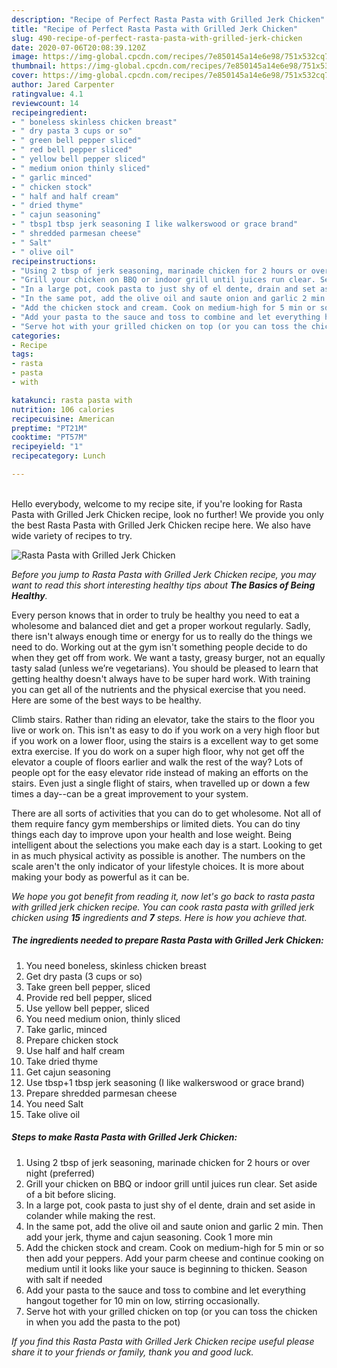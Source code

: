 ```yaml
---
description: "Recipe of Perfect Rasta Pasta with Grilled Jerk Chicken"
title: "Recipe of Perfect Rasta Pasta with Grilled Jerk Chicken"
slug: 490-recipe-of-perfect-rasta-pasta-with-grilled-jerk-chicken
date: 2020-07-06T20:08:39.120Z
image: https://img-global.cpcdn.com/recipes/7e850145a14e6e98/751x532cq70/rasta-pasta-with-grilled-jerk-chicken-recipe-main-photo.jpg
thumbnail: https://img-global.cpcdn.com/recipes/7e850145a14e6e98/751x532cq70/rasta-pasta-with-grilled-jerk-chicken-recipe-main-photo.jpg
cover: https://img-global.cpcdn.com/recipes/7e850145a14e6e98/751x532cq70/rasta-pasta-with-grilled-jerk-chicken-recipe-main-photo.jpg
author: Jared Carpenter
ratingvalue: 4.1
reviewcount: 14
recipeingredient:
- " boneless skinless chicken breast"
- " dry pasta 3 cups or so"
- " green bell pepper sliced"
- " red bell pepper sliced"
- " yellow bell pepper sliced"
- " medium onion thinly sliced"
- " garlic minced"
- " chicken stock"
- " half and half cream"
- " dried thyme"
- " cajun seasoning"
- " tbsp1 tbsp jerk seasoning I like walkerswood or grace brand"
- " shredded parmesan cheese"
- " Salt"
- " olive oil"
recipeinstructions:
- "Using 2 tbsp of jerk seasoning, marinade chicken for 2 hours or over night (preferred)"
- "Grill your chicken on BBQ or indoor grill until juices run clear. Set aside of a bit before slicing."
- "In a large pot, cook pasta to just shy of el dente, drain and set aside in colander while making the rest."
- "In the same pot, add the olive oil and saute onion and garlic 2 min. Then add your jerk, thyme and cajun seasoning. Cook 1 more min"
- "Add the chicken stock and cream. Cook on medium-high for 5 min or so then add your peppers. Add your parm cheese and continue cooking on medium until it looks like your sauce is beginning to thicken. Season with salt if needed"
- "Add your pasta to the sauce and toss to combine and let everything hangout together for 10 min on low, stirring occasionally."
- "Serve hot with your grilled chicken on top (or you can toss the chicken in when you add the pasta to the pot)"
categories:
- Recipe
tags:
- rasta
- pasta
- with

katakunci: rasta pasta with 
nutrition: 106 calories
recipecuisine: American
preptime: "PT21M"
cooktime: "PT57M"
recipeyield: "1"
recipecategory: Lunch

---
```

<br>
Hello everybody, welcome to my recipe site, if you're looking for Rasta Pasta with Grilled Jerk Chicken recipe, look no further! We provide you only the best Rasta Pasta with Grilled Jerk Chicken recipe here. We also have wide variety of recipes to try.
<br>


![Rasta Pasta with Grilled Jerk Chicken](https://img-global.cpcdn.com/recipes/7e850145a14e6e98/751x532cq70/rasta-pasta-with-grilled-jerk-chicken-recipe-main-photo.jpg)

<i>Before you jump to Rasta Pasta with Grilled Jerk Chicken recipe, you may want to read this short interesting healthy tips about <strong>The Basics of Being Healthy</strong>.</i>

Every person knows that in order to truly be healthy you need to eat a wholesome and balanced diet and get a proper workout regularly. Sadly, there isn't always enough time or energy for us to really do the things we need to do. Working out at the gym isn't something people decide to do when they get off from work. We want a tasty, greasy burger, not an equally tasty salad (unless we’re vegetarians). You should be pleased to learn that getting healthy doesn't always have to be super hard work. With training you can get all of the nutrients and the physical exercise that you need. Here are some of the best ways to be healthy.

Climb stairs. Rather than riding an elevator, take the stairs to the floor you live or work on. This isn't as easy to do if you work on a very high floor but if you work on a lower floor, using the stairs is a excellent way to get some extra exercise. If you do work on a super high floor, why not get off the elevator a couple of floors earlier and walk the rest of the way? Lots of people opt for the easy elevator ride instead of making an efforts on the stairs. Even just a single flight of stairs, when travelled up or down a few times a day--can be a great improvement to your system. 

There are all sorts of activities that you can do to get wholesome. Not all of them require fancy gym memberships or limited diets. You can do tiny things each day to improve upon your health and lose weight. Being intelligent about the selections you make each day is a start. Looking to get in as much physical activity as possible is another. The numbers on the scale aren't the only indicator of your lifestyle choices. It is more about making your body as powerful as it can be. 


<i>We hope you got benefit from reading it, now let's go back to rasta pasta with grilled jerk chicken recipe. You can cook rasta pasta with grilled jerk chicken using <strong>15</strong> ingredients and <strong>7</strong> steps. Here is how you achieve that.
</i>

##### The ingredients needed to prepare Rasta Pasta with Grilled Jerk Chicken:

1. You need  boneless, skinless chicken breast
1. Get  dry pasta (3 cups or so)
1. Take  green bell pepper, sliced
1. Provide  red bell pepper, sliced
1. Use  yellow bell pepper, sliced
1. You need  medium onion, thinly sliced
1. Take  garlic, minced
1. Prepare  chicken stock
1. Use  half and half cream
1. Take  dried thyme
1. Get  cajun seasoning
1. Use  tbsp+1 tbsp jerk seasoning (I like walkerswood or grace brand)
1. Prepare  shredded parmesan cheese
1. You need  Salt
1. Take  olive oil


##### Steps to make Rasta Pasta with Grilled Jerk Chicken:

1. Using 2 tbsp of jerk seasoning, marinade chicken for 2 hours or over night (preferred)
1. Grill your chicken on BBQ or indoor grill until juices run clear. Set aside of a bit before slicing.
1. In a large pot, cook pasta to just shy of el dente, drain and set aside in colander while making the rest.
1. In the same pot, add the olive oil and saute onion and garlic 2 min. Then add your jerk, thyme and cajun seasoning. Cook 1 more min
1. Add the chicken stock and cream. Cook on medium-high for 5 min or so then add your peppers. Add your parm cheese and continue cooking on medium until it looks like your sauce is beginning to thicken. Season with salt if needed
1. Add your pasta to the sauce and toss to combine and let everything hangout together for 10 min on low, stirring occasionally.
1. Serve hot with your grilled chicken on top (or you can toss the chicken in when you add the pasta to the pot)


<i>If you find this Rasta Pasta with Grilled Jerk Chicken recipe useful please share it to your friends or family, thank you and good luck.</i>
